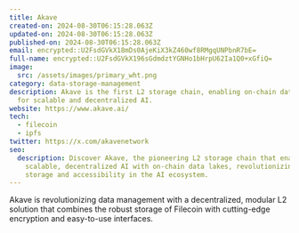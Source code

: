```yaml
---
title: Akave
created-on: 2024-08-30T06:15:28.063Z
updated-on: 2024-08-30T06:15:28.063Z
published-on: 2024-08-30T06:15:28.063Z
email: encrypted::U2FsdGVkX18mDs0AjeKiX3kZ460wf8RMgqUNPbnR7bE=
full-name: encrypted::U2FsdGVkX196sGdmdztYGNHo1bHrpU62Ia1Q0+xGfiQ=
image:
  src: /assets/images/primary_wht.png
category: data-storage-management
description: Akave is the first L2 storage chain, enabling on-chain data lakes
  for scalable and decentralized AI.
website: https://www.akave.ai/
tech:
  - filecoin
  - ipfs
twitter: https://x.com/akavenetwork
seo:
  description: Discover Akave, the pioneering L2 storage chain that enables
    scalable, decentralized AI with on-chain data lakes, revolutionizing data
    storage and accessibility in the AI ecosystem.
---
```


Akave is revolutionizing data management with a decentralized, modular L2 solution that combines the robust storage of Filecoin with cutting-edge encryption and easy-to-use interfaces.
